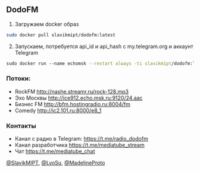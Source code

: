 ## DodoFM
1. Загружаем docker образ
```bash
sudo docker pull slavikmipt/dodofm:latest
```
2. Запускаем, потребуется api_id и api_hash с my.telegram.org и аккаунт Telegram
```bash
sudo docker run --name echomsk --restart always -ti slavikmipt/dodofm:latest lyradio.php http://ice912.echo.msk.ru:9120/24.aac
```
### Потоки:
- RockFM http://nashe.streamr.ru/rock-128.mp3
- Эхо Москвы http://ice912.echo.msk.ru:9120/24.aac
- Бизнес FM http://bfm.hostingradio.ru:8004/fm
- Comedy http://ic2.101.ru:8000/e8_1
### Контакты
- Канал с радио в Telegram: https://t.me/radio_dodofm
- Канал разработчика https://t.me/mediatube_stream
- Чат https://t.me/mediatube_chat

[@SlavikMIPT](https://github.com/SlavikMIPT), [@LyoSu](https://github.com/LyoSu), [@MadelineProto](https://github.com/danog/MadelineProto)
